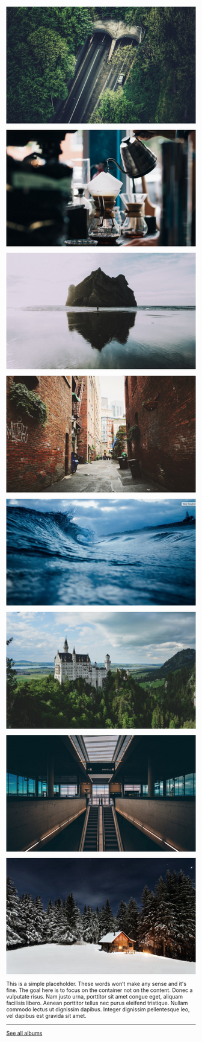 
![](https://raw.githubusercontent.com/firepress-org/themes-content/master/112_readiness/images/album-one/pascal-trip_101.jpg)

![](https://raw.githubusercontent.com/firepress-org/themes-content/master/112_readiness/images/album-one/pascal-trip_102.jpg)

![](https://raw.githubusercontent.com/firepress-org/themes-content/master/112_readiness/images/album-one/pascal-trip_103.jpg)

![](https://raw.githubusercontent.com/firepress-org/themes-content/master/112_readiness/images/album-one/pascal-trip_104.jpg)

![](https://raw.githubusercontent.com/firepress-org/themes-content/master/112_readiness/images/album-one/pascal-trip_105.jpg)

![](https://raw.githubusercontent.com/firepress-org/themes-content/master/112_readiness/images/album-one/pascal-trip_106.jpg)

![](https://raw.githubusercontent.com/firepress-org/themes-content/master/112_readiness/images/album-one/pascal-trip_107.jpg)

![](https://raw.githubusercontent.com/firepress-org/themes-content/master/112_readiness/images/album-one/pascal-trip_108.jpg)

This is a simple placeholder. These words won’t make any sense and it's fine. The goal here is to focus on the container not on the content. Donec a vulputate risus. Nam justo urna, porttitor sit amet congue eget, aliquam facilisis libero. Aenean porttitor tellus nec purus eleifend tristique. Nullam commodo lectus ut dignissim dapibus. Integer dignissim pellentesque leo, vel dapibus est gravida sit amet.

---

<a href="/focusing-on-pictures/" class="button button-block button-primary button-rounded">See all albums</a><br>